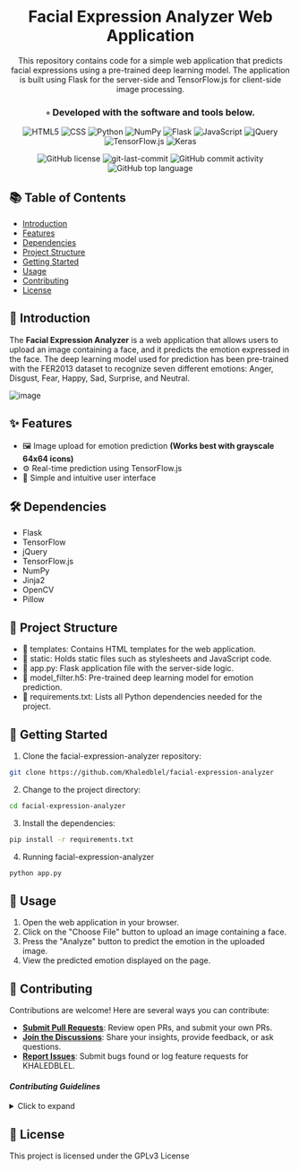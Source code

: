 <div align="center">
<h1 align="center">
<br>Facial Expression Analyzer Web Application</h1>
This repository contains code for a simple web application that predicts facial expressions using a pre-trained deep learning model. The application is built using Flask for the server-side and TensorFlow.js for client-side image processing.
<h3>◦ Developed with the software and tools below.</h3>
<p align="center">

<img src="https://img.shields.io/badge/html5-%23E34F26.svg?style=for-the-badge&logo=html5&logoColor=white" alt="HTML5" />
<img src="https://img.shields.io/badge/css3-%231572B6.svg?style=for-the-badge&logo=css3&logoColor=white" alt="CSS" />
<img src="https://img.shields.io/badge/python-3670A0?style=for-the-badge&logo=python&logoColor=ffdd54" alt="Python" />
<img src="https://img.shields.io/badge/numpy-%23013243.svg?style=for-the-badge&logo=numpy&logoColor=white" alt="NumPy" />
<img src="https://img.shields.io/badge/flask-%23000.svg?style=for-the-badge&logo=flask&logoColor=white" alt="Flask" />
<img src="https://img.shields.io/badge/javascript-%23323330.svg?style=for-the-badge&logo=javascript&logoColor=%23F7DF1E" alt="JavaScript" />
<img src="https://img.shields.io/badge/jquery-%230769AD.svg?style=for-the-badge&logo=jquery&logoColor=white" alt="jQuery" />
<img src="https://img.shields.io/badge/TensorFlow-%23FF6F00.svg?style=for-the-badge&logo=TensorFlow&logoColor=white" alt="TensorFlow.js" />
<img src="https://img.shields.io/badge/Keras-%23D00000.svg?style=for-the-badge&logo=Keras&logoColor=white" alt="Keras" />
</p>
<img src="https://img.shields.io/github/license/Khaledblel/facial-expression-analyzer?style=flat-square&color=5D6D7E" alt="GitHub license" />
<img src="https://img.shields.io/github/last-commit/Khaledblel/facial-expression-analyzer?style=flat-square&color=5D6D7E" alt="git-last-commit" />
<img src="https://img.shields.io/github/commit-activity/m/Khaledblel/facial-expression-analyzer?style=flat-square&color=5D6D7E" alt="GitHub commit activity" />
<img src="https://img.shields.io/github/languages/top/Khaledblel/facial-expression-analyzer?style=flat-square&color=5D6D7E" alt="GitHub top language" />
</div>


##  📚 Table of Contents
- [Introduction](#-Introduction)
- [Features](#-features)
-  [Dependencies](#-dependencies)
- [Project Structure](#-project-structure)
- [Getting Started](#-getting-started)
- [Usage](#-Usage)
- [Contributing](#-Contributing)
- [License](#-license)


## 🌟 Introduction

The **Facial Expression Analyzer** is a web application that allows users to upload an image containing a face, and it predicts the emotion expressed in the face. The deep learning model used for prediction has been pre-trained with the FER2013 dataset to recognize seven different emotions: Anger, Disgust, Fear, Happy, Sad, Surprise, and Neutral.

![image](https://github.com/Khaledblel/facial-expression-analyzer/assets/93343332/3392365c-55f0-42a4-a870-bf3bd2f10667)


## ✨ Features

- 🖼️ Image upload for emotion prediction **(Works best with grayscale 64x64 icons)**
- ⚙️ Real-time prediction using TensorFlow.js
- 🎨 Simple and intuitive user interface
  

🛠️ Dependencies
----------------

-   Flask
-   TensorFlow
-   jQuery
-   TensorFlow.js
-   NumPy
-   Jinja2
-   OpenCV
-   Pillow


📂 Project Structure
--------------------

-   📁 templates: Contains HTML templates for the web application.
-   📁 static: Holds static files such as stylesheets and JavaScript code.
-   📄 app.py: Flask application file with the server-side logic.
-   📄 model_filter.h5: Pre-trained deep learning model for emotion prediction.
-   📄 requirements.txt: Lists all Python dependencies needed for the project.

## 🚀 Getting Started

1. Clone the facial-expression-analyzer repository:
```sh
git clone https://github.com/Khaledblel/facial-expression-analyzer
```

2. Change to the project directory:
```sh
cd facial-expression-analyzer
```

3. Install the dependencies:
```sh
pip install -r requirements.txt
```

4. Running facial-expression-analyzer
```sh
python app.py
```


🤖 Usage
--------

1.  Open the web application in your browser.
2.  Click on the "Choose File" button to upload an image containing a face.
3.  Press the "Analyze" button to predict the emotion in the uploaded image.
4.  View the predicted emotion displayed on the page.



## 🤝 Contributing

Contributions are welcome! Here are several ways you can contribute:

- **[Submit Pull Requests](https://github.com/Khaledblel/facial-expression-analyzer/blob/main/CONTRIBUTING.md)**: Review open PRs, and submit your own PRs.
- **[Join the Discussions](https://github.com/Khaledblel/facial-expression-analyzer/discussions)**: Share your insights, provide feedback, or ask questions.
- **[Report Issues](https://github.com/Khaledblel/facial-expression-analyzer/issues)**: Submit bugs found or log feature requests for KHALEDBLEL.

#### *Contributing Guidelines*

<details closed>
<summary>Click to expand</summary>

1. **Fork the Repository**: Start by forking the project repository to your GitHub account.
2. **Clone Locally**: Clone the forked repository to your local machine using a Git client.
   ```sh
   git clone <your-forked-repo-url>
   ```
3. **Create a New Branch**: Always work on a new branch, giving it a descriptive name.
   ```sh
   git checkout -b new-feature-x
   ```
4. **Make Your Changes**: Develop and test your changes locally.
5. **Commit Your Changes**: Commit with a clear and concise message describing your updates.
   ```sh
   git commit -m 'Implemented new feature x.'
   ```
6. **Push to GitHub**: Push the changes to your forked repository.
   ```sh
   git push origin new-feature-x
   ```
7. **Submit a Pull Request**: Create a PR against the original project repository. Clearly describe the changes and their motivations.

Once your PR is reviewed and approved, it will be merged into the main branch.

</details>





📄 License
----------

This project is licensed under the GPLv3 License
